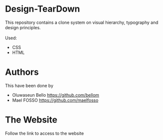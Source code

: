 # Design-TearDown

This repository contains a clone system on visual hierarchy, typography and design principles.
<br><br>
Used:
* CSS
* HTML

# Authors
This have been done by
* Oluwaseun Bello https://github.com/bellom
* Mael FOSSO https://github.com/maelfosso

# The Website
Follow the link to access to the website 
